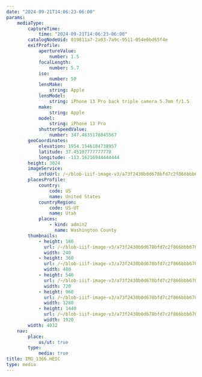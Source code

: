 ```yaml
---
date: "2024-09-21T14:06:23-06:00"
params:
    mediaType:
        captureTime:
            time: "2024-09-21T14:06:23-06:00"
        catalogNodeUid: 019811a7-2a93-7a9c-9511-054e6bd65f4e
        exifProfile:
            apertureValue:
                number: 1.5
            focalLength:
                number: 5.7
            iso:
                number: 50
            lensMake:
                string: Apple
            lensModel:
                string: iPhone 13 Pro back triple camera 5.7mm f/1.5
            make:
                string: Apple
            model:
                string: iPhone 13 Pro
            shutterSpeedValue:
                number: 347.4635178845567
        geoCoordinates:
            elevation: 1954.1546184738957
            latitude: 37.45107777777778
            longitude: -113.16216944444444
        height: 3024
        imageService:
            infoUrl: /~/blob-iiif-image-v3/a73f2430b0d678bfd7c2f866bbb670d4fe52c6c5fd9f2ce1a25e010488292831/info.json
        placesProfile:
            country:
                code: US
                name: United States
            countryRegion:
                code: US-UT
                name: Utah
            places:
                - kind: admin2
                  name: Washington County
        thumbnails:
            - height: 180
              url: /~/blob-iiif-image-v3/a73f2430b0d678bfd7c2f866bbb670d4fe52c6c5fd9f2ce1a25e010488292831/full/240%2C180/0/default.jpg
              width: 240
            - height: 360
              url: /~/blob-iiif-image-v3/a73f2430b0d678bfd7c2f866bbb670d4fe52c6c5fd9f2ce1a25e010488292831/full/480%2C360/0/default.jpg
              width: 480
            - height: 540
              url: /~/blob-iiif-image-v3/a73f2430b0d678bfd7c2f866bbb670d4fe52c6c5fd9f2ce1a25e010488292831/full/720%2C540/0/default.jpg
              width: 720
            - height: 960
              url: /~/blob-iiif-image-v3/a73f2430b0d678bfd7c2f866bbb670d4fe52c6c5fd9f2ce1a25e010488292831/full/1280%2C960/0/default.jpg
              width: 1280
            - height: 1440
              url: /~/blob-iiif-image-v3/a73f2430b0d678bfd7c2f866bbb670d4fe52c6c5fd9f2ce1a25e010488292831/full/1920%2C1440/0/default.jpg
              width: 1920
        width: 4032
    nav:
        place:
            us/ut: true
        type:
            media: true
title: IMG_1366.HEIC
type: media
---
```

